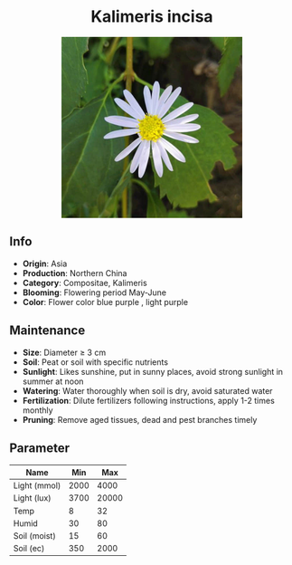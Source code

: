 <h1 align='center'>Kalimeris incisa</h1>
<p align="center">
    <img 
        align='center'
        width='320'
        src="../images/kalimeris incisa.png" 
        alt='Kalimeris incisa' />
</p>

## Info

 - **Origin**: Asia
 - **Production**: Northern China
 - **Category**: Compositae, Kalimeris
 - **Blooming**: Flowering period May-June
 - **Color**: Flower color blue purple , light purple

## Maintenance

 - **Size**: Diameter ≥ 3 cm
 - **Soil**: Peat or soil with specific nutrients
 - **Sunlight**: Likes sunshine, put in sunny places, avoid strong sunlight in summer at noon
 - **Watering**: Water thoroughly when soil is dry, avoid saturated water
 - **Fertilization**: Dilute fertilizers following instructions, apply 1-2 times monthly
 - **Pruning**: Remove aged tissues, dead and pest branches timely

## Parameter

| Name         | Min  | Max   |
|--------------|------|-------|
| Light (mmol) | 2000 | 4000  |
| Light (lux)  | 3700 | 20000 |
| Temp         | 8    | 32    |
| Humid        | 30   | 80    |
| Soil (moist) | 15   | 60    |
| Soil (ec)    | 350  | 2000  |